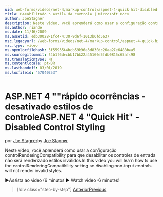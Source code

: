 ```yaml
---
uid: web-forms/videos/net-4/markup-control/aspnet-4-quick-hit-disabled-control-styling
title: Desabilitado o estilo de controle | Microsoft Docs
author: JoeStagner
description: Neste vídeo, você aprenderá como usar a configuração controlRenderingCompatibility para que desabilitar os controles de entrada não será renderizado estilos inválidos.
ms.author: riande
ms.date: 11/16/2009
ms.assetid: edb30028-1fc4-4730-9d6f-1013b6fd5637
msc.legacyurl: /web-forms/videos/net-4/markup-control/aspnet-4-quick-hit-disabled-control-styling
msc.type: video
ms.openlocfilehash: 6f5593564bcb59b96a3d830dc26aa27e6488baa5
ms.sourcegitcommit: 24b1f6decbb17bb22a45166e5fdb0845c65af498
ms.translationtype: MT
ms.contentlocale: pt-BR
ms.lasthandoff: 03/01/2019
ms.locfileid: "57040353"
---
```

<a name="aspnet-4-quick-hit---disabled-control-styling"></a><span data-ttu-id="b881e-103">ASP.NET 4 ""rápido ocorrências - desativado estilos de controle</span><span class="sxs-lookup"><span data-stu-id="b881e-103">ASP.NET 4 "Quick Hit" - Disabled Control Styling</span></span>
====================
<span data-ttu-id="b881e-104">por [Joe Stagner](https://github.com/JoeStagner)</span><span class="sxs-lookup"><span data-stu-id="b881e-104">by [Joe Stagner](https://github.com/JoeStagner)</span></span>

<span data-ttu-id="b881e-105">Neste vídeo, você aprenderá como usar a configuração controlRenderingCompatibility para que desabilitar os controles de entrada não será renderizado estilos inválidos.</span><span class="sxs-lookup"><span data-stu-id="b881e-105">In this video you will learn how to use the controlRenderingCompatibility setting so disabling non-input controls will not render invalid styles.</span></span> 

[<span data-ttu-id="b881e-106">&#9654;Assista ao vídeo (6 minutos)</span><span class="sxs-lookup"><span data-stu-id="b881e-106">&#9654; Watch video (6 minutes)</span></span>](https://channel9.msdn.com/Blogs/ASP-NET-Site-Videos/aspnet-4-quick-hit-disabled-control-styling)

> [!div class="step-by-step"]
> [<span data-ttu-id="b881e-107">Anterior</span><span class="sxs-lookup"><span data-stu-id="b881e-107">Previous</span></span>](aspnet-4-quick-hit-hidden-field-divs.md)
